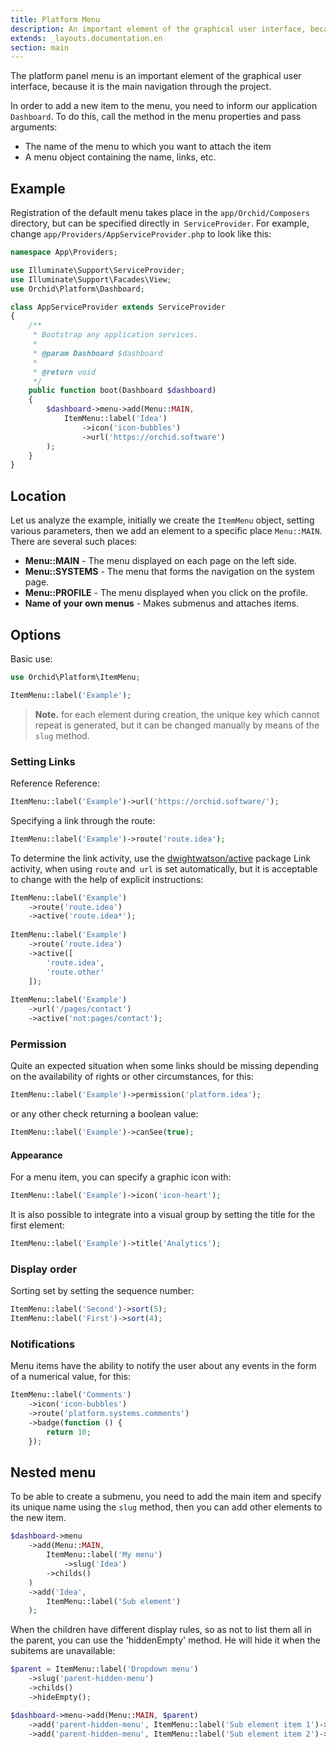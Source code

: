 ```yaml
---
title: Platform Menu
description: An important element of the graphical user interface, because with the help of it is based on the navigation project.
extends: _layouts.documentation.en
section: main
---
```


The platform panel menu is an important element of the graphical user interface, because it is the main navigation through the project.


In order to add a new item to the menu, you need to inform our application `Dashboard`.
To do this, call the method in the menu properties and pass arguments:

* The name of the menu to which you want to attach the item
* A menu object containing the name, links, etc.

## Example

Registration of the default menu takes place in the `app/Orchid/Composers` directory, but can be specified directly in` ServiceProvider`.
For example, change `app/Providers/AppServiceProvider.php` to look like this:
	
```php
namespace App\Providers;

use Illuminate\Support\ServiceProvider;
use Illuminate\Support\Facades\View;
use Orchid\Platform\Dashboard;

class AppServiceProvider extends ServiceProvider
{
    /**
     * Bootstrap any application services.
     *
     * @param Dashboard $dashboard
     *
     * @return void
     */
    public function boot(Dashboard $dashboard)
    {
        $dashboard->menu->add(Menu::MAIN,
            ItemMenu::label('Idea')
                ->icon('icon-bubbles')
                ->url('https://orchid.software')
        );
    }
}
```

## Location

Let us analyze the example, initially we create the `ItemMenu` object, setting various parameters, then we add an element to a specific place `Menu::MAIN`. There are several such places:

- **Menu::MAIN** - The menu displayed on each page on the left side.
- **Menu::SYSTEMS** - The menu that forms the navigation on the system page.
- **Menu::PROFILE** - The menu displayed when you click on the profile.
- **Name of your own menus** - Makes submenus and attaches items.

## Options


Basic use:

```php
use Orchid\Platform\ItemMenu;

ItemMenu::label('Example');
```

> **Note.** for each element during creation, the unique key which cannot repeat is generated, but it can be changed manually by means of the `slug` method.

### Setting Links

Reference Reference:

 ```php
ItemMenu::label('Example')->url('https://orchid.software/');
```
 
Specifying a link through the route:
 ```php
ItemMenu::label('Example')->route('route.idea');
```


To determine the link activity, use the [dwightwatson/active](https://github.com/dwightwatson/active) package
Link activity, when using `route` and` url` is set automatically,
but it is acceptable to change with the help of explicit instructions:

```php
ItemMenu::label('Example')
    ->route('route.idea')
    ->active('route.idea*');
    
ItemMenu::label('Example')
    ->route('route.idea')
    ->active([
        'route.idea',
        'route.other'
    ]);
    
ItemMenu::label('Example')
    ->url('/pages/contact')
    ->active('not:pages/contact');
```

### Permission

Quite an expected situation when some links should be missing
depending on the availability of rights or other circumstances, for this:

 ```php
ItemMenu::label('Example')->permission('platform.idea');
```

or any other check returning a boolean value:

 ```php
ItemMenu::label('Example')->canSee(true);
```

#### Appearance

For a menu item, you can specify a graphic icon with:

```php
ItemMenu::label('Example')->icon('icon-heart');
```

It is also possible to integrate into a visual group by setting the title for the first element:

```php
ItemMenu::label('Example')->title('Analytics');
```

### Display order

Sorting set by setting the sequence number:
 ```php
ItemMenu::label('Second')->sort(5);
ItemMenu::label('First')->sort(4);
```

### Notifications

Menu items have the ability to notify the user about any events in the form of a numerical value, for this:

```php
ItemMenu::label('Comments')
    ->icon('icon-bubbles')
    ->route('platform.systems.comments')
    ->badge(function () {
        return 10;
    });
```

## Nested menu

To be able to create a submenu, you need to add the main item and specify its unique name using the `slug` method, then you can add other elements to the new item.

```php
$dashboard->menu
    ->add(Menu::MAIN,
        ItemMenu::label('My menu')
            ->slug('Idea')
	    ->childs()
    )
    ->add('Idea',
        ItemMenu::label('Sub element')
    );
```

When the children have different display rules, so as not to list them all in the parent, you can use the 'hiddenEmpty' method. He will hide it when the subitems are unavailable:

```php
$parent = ItemMenu::label('Dropdown menu')
    ->slug('parent-hidden-menu')
    ->childs()
    ->hideEmpty();

$dashboard->menu->add(Menu::MAIN, $parent)
    ->add('parent-hidden-menu', ItemMenu::label('Sub element item 1')->canSee(false))
    ->add('parent-hidden-menu', ItemMenu::label('Sub element item 2')->canSee(false));
```


